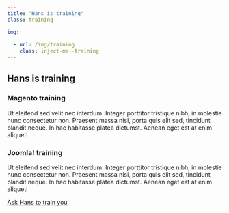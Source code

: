 ```yaml
---
title: "Hans is training"
class: training

img:
 
  - url: /img/training
    class: inject-me--training
---
```


## Hans is training

### Magento training

Ut eleifend sed velit nec interdum. Integer porttitor tristique nibh, in molestie nunc consectetur non. Praesent massa nisi, porta quis elit sed, tincidunt blandit neque. 
In hac habitasse platea dictumst. Aenean eget est at enim aliquet!

### Joomla! training

Ut eleifend sed velit nec interdum. Integer porttitor tristique nibh, in molestie nunc consectetur non. Praesent massa nisi, porta quis elit sed, tincidunt blandit neque. 
In hac habitasse platea dictumst. Aenean eget est at enim aliquet!

[Ask Hans to train you](#contact)
